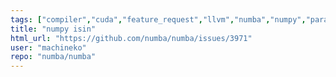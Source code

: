 ```yaml
---
tags: ["compiler","cuda","feature_request","llvm","numba","numpy","parallel","python"]
title: "numpy isin"
html_url: "https://github.com/numba/numba/issues/3971"
user: "machineko"
repo: "numba/numba"
---
```


